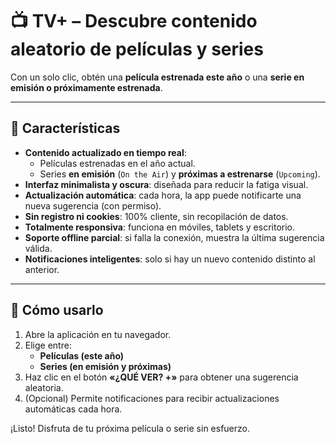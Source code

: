 # 📺 TV+ – Descubre contenido aleatorio de películas y series

Con un solo clic, obtén una **película estrenada este año** o una **serie en emisión o próximamente estrenada**.

---

## 🌟 Características

- **Contenido actualizado en tiempo real**:
  - Películas estrenadas en el año actual.
  - Series **en emisión** (`On the Air`) y **próximas a estrenarse** (`Upcoming`).
- **Interfaz minimalista y oscura**: diseñada para reducir la fatiga visual.
- **Actualización automática**: cada hora, la app puede notificarte una nueva sugerencia (con permiso).
- **Sin registro ni cookies**: 100% cliente, sin recopilación de datos.
- **Totalmente responsiva**: funciona en móviles, tablets y escritorio.
- **Soporte offline parcial**: si falla la conexión, muestra la última sugerencia válida.
- **Notificaciones inteligentes**: solo si hay un nuevo contenido distinto al anterior.

---

## 🚀 Cómo usarlo

1. Abre la aplicación en tu navegador.
2. Elige entre:
   - **Películas (este año)**
   - **Series (en emisión y próximas)**
3. Haz clic en el botón **«¿QUÉ VER? +»** para obtener una sugerencia aleatoria.
4. (Opcional) Permite notificaciones para recibir actualizaciones automáticas cada hora.

¡Listo! Disfruta de tu próxima película o serie sin esfuerzo.